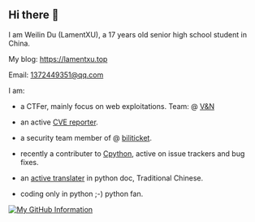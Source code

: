 ## Hi there 👋

I am Weilin Du (LamentXU), a 17 years old senior high school student in China.

My blog: https://lamentxu.top

Email: 1372449351@qq.com

I am: 

- a CTFer, mainly focus on web exploitations. Team: @ [V&N](https://vnteam.cn)

- an active [CVE reporter](https://vuldb.com/?user.78142).

- a security team member of @ [biliticket](https://github.com/biliticket).

- recently a contributer to [Cpython](https://github.com/python/Cpython), active on issue trackers and bug fixes.

- an [active translater](https://github.com/python/python-docs-zh-tw/pulls?q=is%3Apr+author%3ALamentXU123+is%3Aclosed) in python doc, Traditional Chinese.

- coding only in python ;-) python fan.

[![My GitHub Information](https://github-readme-stats.vercel.app/api?username=LamentXU123&count_private=true&show_icons=true)]()
